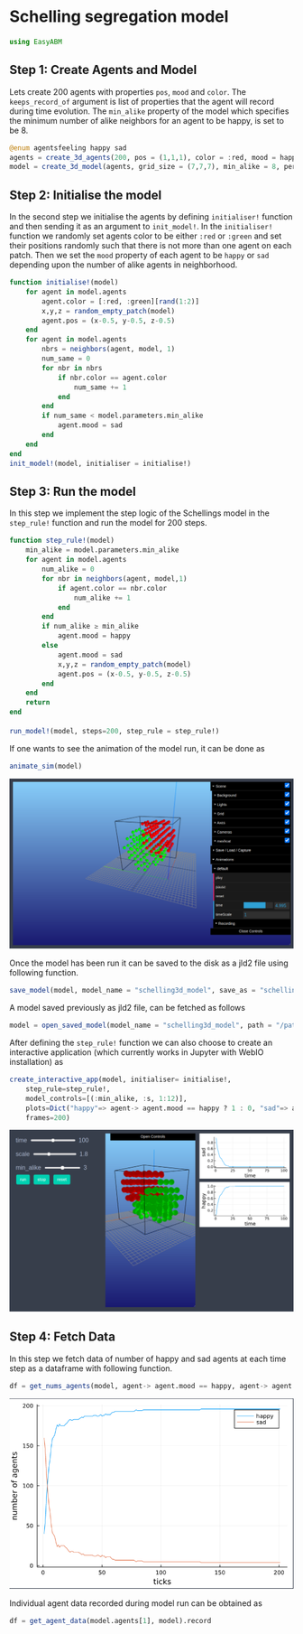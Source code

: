 
# Schelling segregation model

```julia
using EasyABM
```

## Step 1: Create Agents and Model

Lets create 200 agents with properties `pos`, `mood` and `color`. The `keeps_record_of` argument is list of properties that the agent will record during time evolution. The `min_alike` property of the model which specifies the minimum number of alike neighbors for an agent to be happy, is set to be 8. 

```julia
@enum agentsfeeling happy sad
agents = create_3d_agents(200, pos = (1,1,1), color = :red, mood = happy, keeps_record_of=[:pos, :mood])
model = create_3d_model(agents, grid_size = (7,7,7), min_alike = 8, periodic = false)
```

## Step 2: Initialise the model

In the second step we initialise the agents by defining `initialiser!` function and then sending it as an argument to `init_model!`. In the `initialiser!` function we randomly set agents color to be either `:red` or `:green` and set their positions randomly such that there is not more than one agent on each patch. Then we set the `mood` property of each agent to be `happy` or `sad` depending upon the number of alike agents in neighborhood. 


```julia
function initialise!(model)
    for agent in model.agents
        agent.color = [:red, :green][rand(1:2)]
        x,y,z = random_empty_patch(model) 
        agent.pos = (x-0.5, y-0.5, z-0.5)     
    end    
    for agent in model.agents
        nbrs = neighbors(agent, model, 1)
        num_same = 0
        for nbr in nbrs
            if nbr.color == agent.color
                num_same += 1
            end
        end
        if num_same < model.parameters.min_alike
            agent.mood = sad
        end
    end
end
init_model!(model, initialiser = initialise!)
```

## Step 3: Run the model

In this step we implement the step logic of the Schellings model in the `step_rule!` function and run the model for 200 steps. 



```julia
function step_rule!(model)
    min_alike = model.parameters.min_alike
    for agent in model.agents
        num_alike = 0
        for nbr in neighbors(agent, model,1)
            if agent.color == nbr.color
                num_alike += 1
            end
        end
        if num_alike ≥ min_alike
            agent.mood = happy
        else
            agent.mood = sad
            x,y,z = random_empty_patch(model) 
            agent.pos = (x-0.5, y-0.5, z-0.5)
        end
    end
    return
end

run_model!(model, steps=200, step_rule = step_rule!)
```

If one wants to see the animation of the model run, it can be done as 

```julia
animate_sim(model)
```

![png](assets/Schelling3D/Schelling3DAnim1.png)



Once the model has been run it can be saved to the disk as a jld2 file using following function.

```julia
save_model(model, model_name = "schelling3d_model", save_as = "schelling3d.jld2", folder = "/path/to/folder/")
```

A model saved previously as jld2 file, can be fetched as follows 

```julia
model = open_saved_model(model_name = "schelling3d_model", path = "/path/to/folder/schelling3d.jld2")
```

After defining the `step_rule!` function we can also choose to create an interactive application (which currently works in Jupyter with WebIO installation) as 

```julia
create_interactive_app(model, initialiser= initialise!,
    step_rule=step_rule!,
    model_controls=[(:min_alike, :s, 1:12)], 
    plots=Dict("happy"=> agent-> agent.mood == happy ? 1 : 0, "sad"=> agent-> agent.mood == sad ? 1 : 0),
    frames=200)  

```

![png](assets/Schelling3D/Schelling3DIntApp.png)




## Step 4: Fetch Data 

In this step we fetch data of number of happy and sad agents at each time step as a dataframe with following function. 

```julia
df = get_nums_agents(model, agent-> agent.mood == happy, agent-> agent.mood == sad,labels=["happy","sad"], plot_result=true)
```

![png](assets/Schelling3D/Schelling3DPlot1.png)


Individual agent data recorded during model run can be obtained as 

```julia
df = get_agent_data(model.agents[1], model).record
```
    


